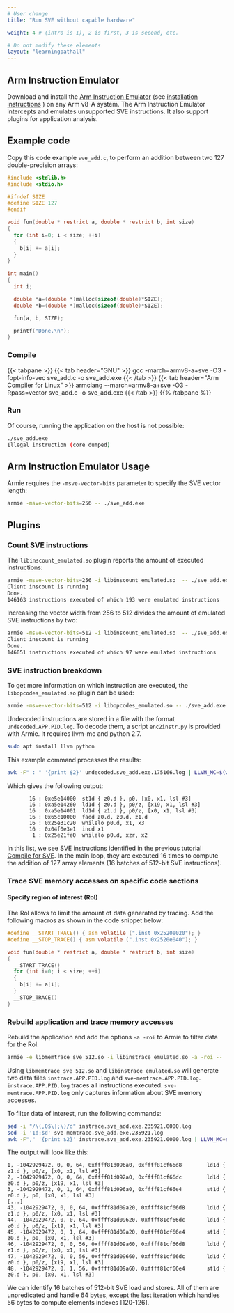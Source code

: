 ```yaml
---
# User change
title: "Run SVE without capable hardware"

weight: 4 # (intro is 1), 2 is first, 3 is second, etc.

# Do not modify these elements
layout: "learningpathall"
---
```


## Arm Instruction Emulator

Download and install the [Arm Instruction Emulator](https://developer.arm.com/downloads/-/arm-instruction-emulator) (see [installation instructions](/install-tools/armie) ) on any Arm v8-A system. The Arm Instruction Emulator intercepts and emulates unsupported SVE instructions. It also support plugins for application analysis.

## Example code

Copy this code example `sve_add.c`, to perform an addition between two 127 double-precision arrays:

```c  { line_numbers = "true" }
#include <stdlib.h>
#include <stdio.h>

#ifndef SIZE
#define SIZE 127
#endif

void fun(double * restrict a, double * restrict b, int size)
{
  for (int i=0; i < size; ++i)
  {
    b[i] += a[i];
  }
}

int main() 
{
  int i;

  double *a=(double *)malloc(sizeof(double)*SIZE);
  double *b=(double *)malloc(sizeof(double)*SIZE);

  fun(a, b, SIZE);

  printf("Done.\n");
}
```

### Compile

{{< tabpane >}}
  {{< tab header="GNU" >}}
  gcc -march=armv8-a+sve -O3 -fopt-info-vec sve_add.c -o sve_add.exe
  {{< /tab >}}
  {{< tab header="Arm Compiler for Linux" >}}
  armclang --march=armv8-a+sve -O3 -Rpass=vector sve_add.c -o sve_add.exe
  {{< /tab >}}
{{% /tabpane %}}

### Run

Of course, running the application on the host is not possible:

```bash {  command_line="user@localhost | 2"  }
./sve_add.exe
Illegal instruction (core dumped)
```

## Arm Instruction Emulator Usage

Armie requires the `-msve-vector-bits` parameter to specify the SVE vector length:

```bash {  command_line="user@localhost" }
armie -msve-vector-bits=256 -- ./sve_add.exe
```

## Plugins

### Count SVE instructions

The `libinscount_emulated.so` plugin reports the amount of executed instructions:

```bash {  command_line="user@localhost | 2-4"  }
armie -msve-vector-bits=256 -i libinscount_emulated.so  -- ./sve_add.exe
Client inscount is running
Done.
146163 instructions executed of which 193 were emulated instructions
```

Increasing the vector width from 256 to 512 divides the amount of emulated SVE instructions by two:

```bash {  command_line="user@localhost | 2-4"  }
armie -msve-vector-bits=512 -i libinscount_emulated.so  -- ./sve_add.exe
Client inscount is running
Done.
146051 instructions executed of which 97 were emulated instructions
```

### SVE instruction breakdown

To get more information on which instruction are executed, the `libopcodes_emulated.so` plugin can be used:

```bash {  command_line="user@localhost" }
armie -msve-vector-bits=512 -i libopcodes_emulated.so -- ./sve_add.exe
```

Undecoded instructions are stored in a file with the format `undecoded.APP.PID.log`. To decode them, a script `enc2instr.py` is provided with Armie. It requires llvm-mc and python 2.7.

```bash {  command_line="user@localhost" }
sudo apt install llvm python
```

This example command processes the results:

```bash {  command_line="user@localhost" }
awk -F" : " '{print $2}' undecoded.sve_add.exe.175166.log | LLVM_MC=$(which llvm-mc) ./enc2instr.py | awk -F" : " '{print $2}' > decoded.log && paste undecoded.sve_add.exe.175166.log decoded.log
```

Which gives the following output:

```console
       16 : 0xe5e14000  st1d { z0.d }, p0, [x0, x1, lsl #3]
       16 : 0xa5e14260  ld1d { z0.d }, p0/z, [x19, x1, lsl #3]
       16 : 0xa5e14001  ld1d { z1.d }, p0/z, [x0, x1, lsl #3]
       16 : 0x65c10000  fadd z0.d, z0.d, z1.d
       16 : 0x25e31c20  whilelo p0.d, x1, x3
       16 : 0x04f0e3e1  incd x1
        1 : 0x25e21fe0  whilelo p0.d, xzr, x2
```

In this list, we see SVE instructions identified in the previous tutorial  [Compile for SVE](/learning-paths/server-and-cloud/sve/sve_compile/). In the main loop, they are executed 16 times to compute the addition of 127 array elements (16 batches of 512-bit SVE instructions).

### Trace SVE memory accesses on specific code sections

#### Specify region of interest (RoI)

The RoI allows to limit the amount of data generated by tracing. Add the following macros as shown in the code snippet below:

```c  { line_numbers = "true" | highlight_lines = "1, 2, 6, 11" }
#define __START_TRACE() { asm volatile (".inst 0x2520e020"); }
#define __STOP_TRACE() { asm volatile (".inst 0x2520e040"); }

void fun(double * restrict a, double * restrict b, int size)
{
  __START_TRACE()
  for (int i=0; i < size; ++i)
  {
    b[i] += a[i];
  }
  __STOP_TRACE()
}
```

### Rebuild application and trace memory accesses

Rebuild the application and add the options `-a -roi` to Armie to filter data for the RoI.

```bash {  command_line="user@localhost" }
armie -e libmemtrace_sve_512.so -i libinstrace_emulated.so -a -roi -- ./sve_add.exe
```

Using `libmemtrace_sve_512.so` and `libinstrace_emulated.so` will generate two data files `instrace.APP.PID.log` and `sve-memtrace.APP.PID.log`. `instrace.APP.PID.log` traces all instructions executed. `sve-memtrace.APP.PID.log` only captures information about SVE memory accesses.

To filter data of interest, run the following commands:

```bash {  command_line="user@localhost" }
sed -i "/\(,0$\|;\)/d" instrace.sve_add.exe.235921.0000.log
sed -i '1d;$d' sve-memtrace.sve_add.exe.235921.log
awk -F"," '{print $2}' instrace.sve_add.exe.235921.0000.log | LLVM_MC=$(which llvm-mc) ./enc2instr.py | awk -F" : " '{print $2}' > mem.log && paste sve-memtrace.sve_add.exe.235921.log mem.log
```

The output will look like this:

```console
1, -1042929472, 0, 0, 64, 0xffff81d096a0, 0xffff81cf66d8        ld1d { z1.d }, p0/z, [x0, x1, lsl #3]
2, -1042929472, 0, 0, 64, 0xffff81d092a0, 0xffff81cf66dc        ld1d { z0.d }, p0/z, [x19, x1, lsl #3]
3, -1042929472, 0, 1, 64, 0xffff81d096a0, 0xffff81cf66e4        st1d { z0.d }, p0, [x0, x1, lsl #3]
[...]
43, -1042929472, 0, 0, 64, 0xffff81d09a20, 0xffff81cf66d8       ld1d { z1.d }, p0/z, [x0, x1, lsl #3]
44, -1042929472, 0, 0, 64, 0xffff81d09620, 0xffff81cf66dc       ld1d { z0.d }, p0/z, [x19, x1, lsl #3]
45, -1042929472, 0, 1, 64, 0xffff81d09a20, 0xffff81cf66e4       st1d { z0.d }, p0, [x0, x1, lsl #3]
46, -1042929472, 0, 0, 56, 0xffff81d09a60, 0xffff81cf66d8       ld1d { z1.d }, p0/z, [x0, x1, lsl #3]
47, -1042929472, 0, 0, 56, 0xffff81d09660, 0xffff81cf66dc       ld1d { z0.d }, p0/z, [x19, x1, lsl #3]
48, -1042929472, 0, 1, 56, 0xffff81d09a60, 0xffff81cf66e4       st1d { z0.d }, p0, [x0, x1, lsl #3]
```

We can identify 16 batches of 512-bit SVE load and stores. All of them are unpredicated and handle 64 bytes, except the last iteration which handles 56 bytes to compute elements indexes [120-126].
